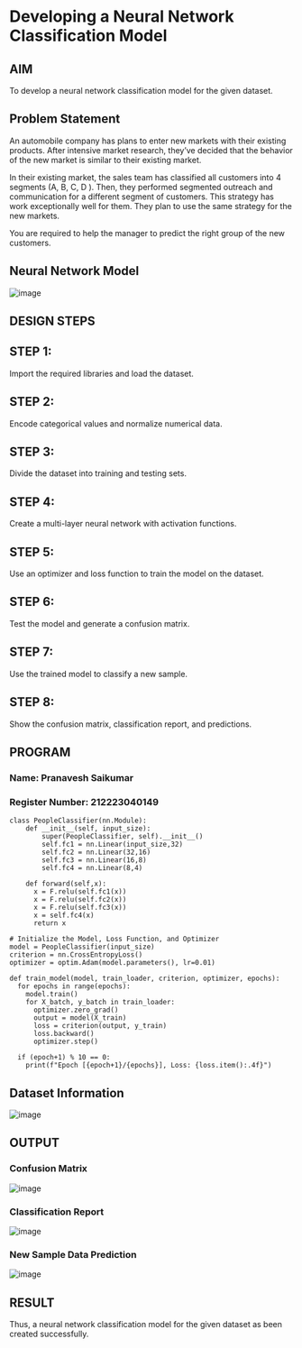 # Developing a Neural Network Classification Model

## AIM

To develop a neural network classification model for the given dataset.

## Problem Statement

An automobile company has plans to enter new markets with their existing products. After intensive market research, they’ve decided that the behavior of the new market is similar to their existing market.

In their existing market, the sales team has classified all customers into 4 segments (A, B, C, D ). Then, they performed segmented outreach and communication for a different segment of customers. This strategy has work exceptionally well for them. They plan to use the same strategy for the new markets.

You are required to help the manager to predict the right group of the new customers.

## Neural Network Model

![image](https://github.com/user-attachments/assets/32fb636a-6880-4740-832f-5342f70058f1)


## DESIGN STEPS
## STEP 1:
Import the required libraries and load the dataset.
## STEP 2:
Encode categorical values and normalize numerical data.
## STEP 3:
Divide the dataset into training and testing sets.
## STEP 4:
Create a multi-layer neural network with activation functions.
## STEP 5:
Use an optimizer and loss function to train the model on the dataset.
## STEP 6:
Test the model and generate a confusion matrix.
## STEP 7:
Use the trained model to classify a new sample.
## STEP 8:
Show the confusion matrix, classification report, and predictions.


## PROGRAM

### Name: Pranavesh Saikumar
### Register Number: 212223040149

```
class PeopleClassifier(nn.Module):
    def __init__(self, input_size):
        super(PeopleClassifier, self).__init__()
        self.fc1 = nn.Linear(input_size,32)
        self.fc2 = nn.Linear(32,16)
        self.fc3 = nn.Linear(16,8)
        self.fc4 = nn.Linear(8,4)

    def forward(self,x):
      x = F.relu(self.fc1(x))
      x = F.relu(self.fc2(x))
      x = F.relu(self.fc3(x))
      x = self.fc4(x)
      return x
```
```
# Initialize the Model, Loss Function, and Optimizer
model = PeopleClassifier(input_size)
criterion = nn.CrossEntropyLoss()
optimizer = optim.Adam(model.parameters(), lr=0.01)

```
```
def train_model(model, train_loader, criterion, optimizer, epochs):
  for epochs in range(epochs):
    model.train()
    for X_batch, y_batch in train_loader:
      optimizer.zero_grad()
      output = model(X_train)
      loss = criterion(output, y_train)
      loss.backward()
      optimizer.step()

  if (epoch+1) % 10 == 0:
    print(f"Epoch [{epoch+1}/{epochs}], Loss: {loss.item():.4f}")
```

## Dataset Information

![image](https://github.com/user-attachments/assets/86efd67f-fe61-4a9a-b35d-c9cf113408d5)


## OUTPUT
### Confusion Matrix

![image](https://github.com/user-attachments/assets/3cc89754-0d1c-4ab1-9cc2-f07569678754)


### Classification Report

![image](https://github.com/user-attachments/assets/0f014816-a165-4e0a-b857-b8624a5c2b68)


### New Sample Data Prediction

![image](https://github.com/user-attachments/assets/12f8b3b0-2ef5-4a21-80dd-4dc21cd1d6b0)

## RESULT
Thus, a neural network classification model for the given dataset as been created successfully.
